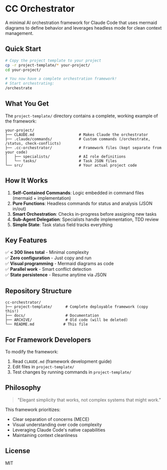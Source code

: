 # CC Orchestrator

A minimal AI orchestration framework for Claude Code that uses mermaid diagrams to define behavior and leverages headless mode for clean context management.

## Quick Start

```bash
# Copy the project template to your project
cp -r project-template/* your-project/
cd your-project/

# You now have a complete orchestration framework!
# Start orchestrating:
/orchestrate
```

## What You Get

The `project-template/` directory contains a complete, working example of the framework:

```
your-project/
├── CLAUDE.md                    # Makes Claude the orchestrator
├── .claude/commands/            # Custom commands (/orchestrate, /status, check-conflicts)
├── .cc-orchestrator/            # Framework files (kept separate from your code)
│   ├── specialists/             # AI role definitions
│   └── tasks/                   # Task JSON files
└── src/                         # Your actual project code
```

## How It Works

1. **Self-Contained Commands**: Logic embedded in command files (mermaid + implementation)
2. **Pure Functions**: Headless commands for status and analysis (JSON in/out)
3. **Smart Orchestration**: Checks in-progress before assigning new tasks
4. **Sub-Agent Delegation**: Specialists handle implementation, TDD review
5. **Simple State**: Task status field tracks everything

## Key Features

✅ **< 300 lines total** - Minimal complexity  
✅ **Zero configuration** - Just copy and run  
✅ **Visual programming** - Mermaid diagrams as code  
✅ **Parallel work** - Smart conflict detection  
✅ **State persistence** - Resume anytime via JSON  

## Repository Structure

```
cc-orchestrator/
├── project-template/      # Complete deployable framework (copy this!)
├── docs/                  # Documentation
├── ARCHIVE/               # Old code (will be deleted)
└── README.md             # This file
```

## For Framework Developers

To modify the framework:
1. Read `CLAUDE.md` (framework development guide)
2. Edit files in `project-template/`
3. Test changes by running commands in `project-template/`

## Philosophy

> "Elegant simplicity that works, not complex systems that might work."

This framework prioritizes:
- Clear separation of concerns (MECE)
- Visual understanding over code complexity
- Leveraging Claude Code's native capabilities
- Maintaining context cleanliness

## License

MIT